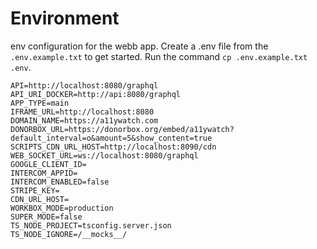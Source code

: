 # Environment

env configuration for the webb app. Create a .env file from the `.env.example.txt` to get started.
Run the command `cp .env.example.txt .env`.

```
API=http://localhost:8080/graphql
API_URI_DOCKER=http://api:8080/graphql
APP_TYPE=main
IFRAME_URL=http://localhost:8080
DOMAIN_NAME=https://a11ywatch.com
DONORBOX_URL=https://donorbox.org/embed/a11ywatch?default_interval=o&amount=5&show_content=true
SCRIPTS_CDN_URL_HOST=http://localhost:8090/cdn
WEB_SOCKET_URL=ws://localhost:8080/graphql
GOOGLE_CLIENT_ID=
INTERCOM_APPID=
INTERCOM_ENABLED=false
STRIPE_KEY=
CDN_URL_HOST=
WORKBOX_MODE=production
SUPER_MODE=false
TS_NODE_PROJECT=tsconfig.server.json
TS_NODE_IGNORE=/__mocks__/
```

